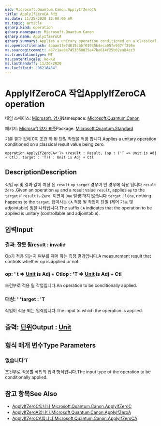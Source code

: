 ```yaml
---
uid: Microsoft.Quantum.Canon.ApplyIfZeroCA
title: ApplyIfZeroCA 작업
ms.date: 11/25/2020 12:00:00 AM
ms.topic: article
qsharp.kind: operation
qsharp.namespace: Microsoft.Quantum.Canon
qsharp.name: ApplyIfZeroCA
qsharp.summary: Applies a unitary operation conditioned on a classical result value being zero.
ms.openlocfilehash: 4baae1fe7d615cbbf01935b4eca05fe947ff296e
ms.sourcegitcommit: a87c1aa8e7453360025e47ba614f25b02ea84ec3
ms.translationtype: MT
ms.contentlocale: ko-KR
ms.lasthandoff: 11/26/2020
ms.locfileid: "96218464"
---
```

# <a name="applyifzeroca-operation"></a><span data-ttu-id="1d8ea-102">ApplyIfZeroCA 작업</span><span class="sxs-lookup"><span data-stu-id="1d8ea-102">ApplyIfZeroCA operation</span></span>

<span data-ttu-id="1d8ea-103">네임 스페이스: [Microsoft. 양자](xref:Microsoft.Quantum.Canon)</span><span class="sxs-lookup"><span data-stu-id="1d8ea-103">Namespace: [Microsoft.Quantum.Canon](xref:Microsoft.Quantum.Canon)</span></span>

<span data-ttu-id="1d8ea-104">패키지: [Microsoft 양자 표준](https://nuget.org/packages/Microsoft.Quantum.Standard)</span><span class="sxs-lookup"><span data-stu-id="1d8ea-104">Package: [Microsoft.Quantum.Standard](https://nuget.org/packages/Microsoft.Quantum.Standard)</span></span>


<span data-ttu-id="1d8ea-105">기존 결과 값에 0이 조건 화 된 단일 작업을 적용 합니다.</span><span class="sxs-lookup"><span data-stu-id="1d8ea-105">Applies a unitary operation conditioned on a classical result value being zero.</span></span>

```qsharp
operation ApplyIfZeroCA<'T> (result : Result, (op : ('T => Unit is Adj + Ctl), target : 'T)) : Unit is Adj + Ctl
```


## <a name="description"></a><span data-ttu-id="1d8ea-106">Description</span><span class="sxs-lookup"><span data-stu-id="1d8ea-106">Description</span></span>

<span data-ttu-id="1d8ea-107">작업 `op` 및 결과 값이 지정 된 `result` `op` `target` 경우이 인 경우에 적용 됩니다 `result` `Zero` .</span><span class="sxs-lookup"><span data-stu-id="1d8ea-107">Given an operation `op` and a result value `result`, applies `op` to the `target` if `result` is `Zero`.</span></span> <span data-ttu-id="1d8ea-108">이면이 `One` 발생 하지 않습니다 `target` .</span><span class="sxs-lookup"><span data-stu-id="1d8ea-108">If `One`, nothing happens to the `target`.</span></span>
<span data-ttu-id="1d8ea-109">접미사는 `CA` 적용 될 작업이 단일 (제어 가능 및 adjointable) 임을 나타냅니다.</span><span class="sxs-lookup"><span data-stu-id="1d8ea-109">The suffix `CA` indicates that the operation to be applied is unitary (controllable and adjointable).</span></span>

## <a name="input"></a><span data-ttu-id="1d8ea-110">입력</span><span class="sxs-lookup"><span data-stu-id="1d8ea-110">Input</span></span>

### <a name="result--__invalidresult__"></a><span data-ttu-id="1d8ea-111">결과: __잘못 <Result> 됨__</span><span class="sxs-lookup"><span data-stu-id="1d8ea-111">result : __invalid<Result>__</span></span>

<span data-ttu-id="1d8ea-112">Op가 적용 되는지 여부를 제어 하는 측정 결과입니다.</span><span class="sxs-lookup"><span data-stu-id="1d8ea-112">A measurement result that controls whether op is applied or not.</span></span>


### <a name="op--t--unit--is-adj--ctl"></a><span data-ttu-id="1d8ea-113">op: ' t => [Unit](xref:microsoft.quantum.lang-ref.unit)  is Adj + Ctl</span><span class="sxs-lookup"><span data-stu-id="1d8ea-113">op : 'T => [Unit](xref:microsoft.quantum.lang-ref.unit)  is Adj + Ctl</span></span>

<span data-ttu-id="1d8ea-114">조건부로 적용 될 작업입니다.</span><span class="sxs-lookup"><span data-stu-id="1d8ea-114">An operation to be conditionally applied.</span></span>


### <a name="target--t"></a><span data-ttu-id="1d8ea-115">대상: ' '</span><span class="sxs-lookup"><span data-stu-id="1d8ea-115">target : 'T</span></span>

<span data-ttu-id="1d8ea-116">작업이 적용 되는 입력입니다.</span><span class="sxs-lookup"><span data-stu-id="1d8ea-116">The input to which the operation is applied.</span></span>



## <a name="output--unit"></a><span data-ttu-id="1d8ea-117">출력: [단위](xref:microsoft.quantum.lang-ref.unit)</span><span class="sxs-lookup"><span data-stu-id="1d8ea-117">Output : [Unit](xref:microsoft.quantum.lang-ref.unit)</span></span>



## <a name="type-parameters"></a><span data-ttu-id="1d8ea-118">형식 매개 변수</span><span class="sxs-lookup"><span data-stu-id="1d8ea-118">Type Parameters</span></span>

### <a name="t"></a><span data-ttu-id="1d8ea-119">없습니다</span><span class="sxs-lookup"><span data-stu-id="1d8ea-119">'T</span></span>

<span data-ttu-id="1d8ea-120">조건부로 적용할 작업의 입력 형식입니다.</span><span class="sxs-lookup"><span data-stu-id="1d8ea-120">The input type of the operation to be conditionally applied.</span></span>

## <a name="see-also"></a><span data-ttu-id="1d8ea-121">참고 항목</span><span class="sxs-lookup"><span data-stu-id="1d8ea-121">See Also</span></span>

- [<span data-ttu-id="1d8ea-122">ApplyIfZeroC입니다.</span><span class="sxs-lookup"><span data-stu-id="1d8ea-122">Microsoft.Quantum.Canon.ApplyIfZeroC</span></span>](xref:Microsoft.Quantum.Canon.ApplyIfZeroC)
- [<span data-ttu-id="1d8ea-123">ApplyIfZeroA입니다.</span><span class="sxs-lookup"><span data-stu-id="1d8ea-123">Microsoft.Quantum.Canon.ApplyIfZeroA</span></span>](xref:Microsoft.Quantum.Canon.ApplyIfZeroA)
- [<span data-ttu-id="1d8ea-124">ApplyIfZeroCA입니다.</span><span class="sxs-lookup"><span data-stu-id="1d8ea-124">Microsoft.Quantum.Canon.ApplyIfZeroCA</span></span>](xref:Microsoft.Quantum.Canon.ApplyIfZeroCA)